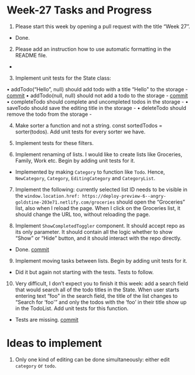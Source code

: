 # Week-27 Tasks and Progress

1. Please start this week by opening a pull request with the title “Week 27”.

- Done.

2. Please add an instruction how to use automatic formatting in the README file.

-

3. Implement unit tests for the State class:

  • addTodo(“Hello”, null) should add todo with a title “Hello" to the storage
    - [commit](https://github.com/rdzcn/mk-todo/commit/46f553b5564af036f181c3663db97a82b40e005a)
  • addTodo(null, null) should not add a todo to the storage
    - [commit](https://github.com/rdzcn/mk-todo/commit/46f553b5564af036f181c3663db97a82b40e005a)
  • completeTodo should complete and uncompleted todos in the storage
    -
  • saveTodo should save the editing title in the storage
    -
  • deleteTodo should remove the todo from the storage
    -

4. Make sorter a function and not a string. const sortedTodos = sorter(todos). Add unit tests for every sorter we have.


5. Implement tests for these filters.


6. Implement renaming of lists. I would like to create lists like Groceries, Family, Work etc. Begin by adding unit tests for it.

 - Implemented by making `Category` to function like `Todo`. Hence, `NewCategory`, `Category`, `EditingCategory` and `CategoryList`.

7. Implement the following: currently selected list ID needs to be visible in the `window.location.href: https://deploy-preview-6--angry-goldstine-203e71.netlify.com/groceries` should open the “Groceries” list, also when I reload the page. When I click on the Groceries list, it should change the URL too, without reloading the page.



8. Implement `ShowCompletedToggler` component. It should accept repo as its only parameter. It should contain all the logic whether to show “Show” or “Hide” button, and it should interact with the repo directly.

- Done. [commit](https://github.com/rdzcn/mk-todo/pull/10/commits/bc4908ab14ea22fe148a7fc891a74067cf37ca28)

9. Implement moving tasks between lists. Begin by adding unit tests for it.

  - Did it but again not starting with the tests. Tests to follow.

10. Very difficult, I don’t expect you to finish it this week: add a search field that would search all of the todo titles in the State. When user starts entering text “foo" in the search field, the title of the list changes to “Search for ‘foo'” and only the todos with the ‘foo’ in their title show up in the TodoList. Add unit tests for this function.

- Tests are missing. [commit](https://github.com/rdzcn/mk-todo/commit/0d67dd11258e35855f2166908ac0b9a571dd18a5)

# Ideas to implement

1. Only one kind of editing can be done simultaneously: either edit `category` or `todo`.


